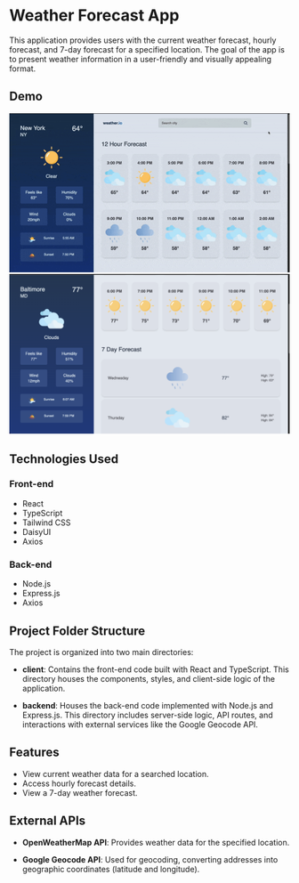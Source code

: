 # Weather Forecast App

This application provides users with the current weather forecast, hourly forecast, and 7-day forecast for a specified location. The goal of the app is to present weather information in a user-friendly and visually appealing format.

## Demo

![Demo GIF](/client/demo/demo.gif)
![Demo Screenshot](/client/demo/demo.png)

## Technologies Used

### Front-end

- React
- TypeScript
- Tailwind CSS
- DaisyUI
- Axios

### Back-end

- Node.js
- Express.js
- Axios

## Project Folder Structure

The project is organized into two main directories:

- **client**: Contains the front-end code built with React and TypeScript. This directory houses the components, styles, and client-side logic of the application.

- **backend**: Houses the back-end code implemented with Node.js and Express.js. This directory includes server-side logic, API routes, and interactions with external services like the Google Geocode API.

## Features

- View current weather data for a searched location.
- Access hourly forecast details.
- View a 7-day weather forecast.

## External APIs

- **OpenWeatherMap API**: Provides weather data for the specified location.

- **Google Geocode API**: Used for geocoding, converting addresses into geographic coordinates (latitude and longitude).
